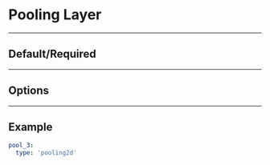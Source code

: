 # Pooling Layer

---

## Default/Required

---

## Options

---

## Example

```yaml
pool_3:
  type: 'pooling2d'
```